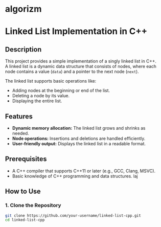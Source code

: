 # algorizm

# Linked List Implementation in C++

## Description
This project provides a simple implementation of a singly linked list in C++. A linked list is a dynamic data structure that consists of nodes, where each node contains a value (`data`) and a pointer to the next node (`next`).

The linked list supports basic operations like:
- Adding nodes at the beginning or end of the list.
- Deleting a node by its value.
- Displaying the entire list.

## Features
- **Dynamic memory allocation:** The linked list grows and shrinks as needed.
- **Node operations:** Insertions and deletions are handled efficiently.
- **User-friendly output:** Displays the linked list in a readable format.

## Prerequisites
- A C++ compiler that supports C++11 or later (e.g., GCC, Clang, MSVC).
- Basic knowledge of C++ programming and data structures.
laj
## How to Use

### 1. Clone the Repository
```bash
git clone https://github.com/your-username/linked-list-cpp.git
cd linked-list-cpp


